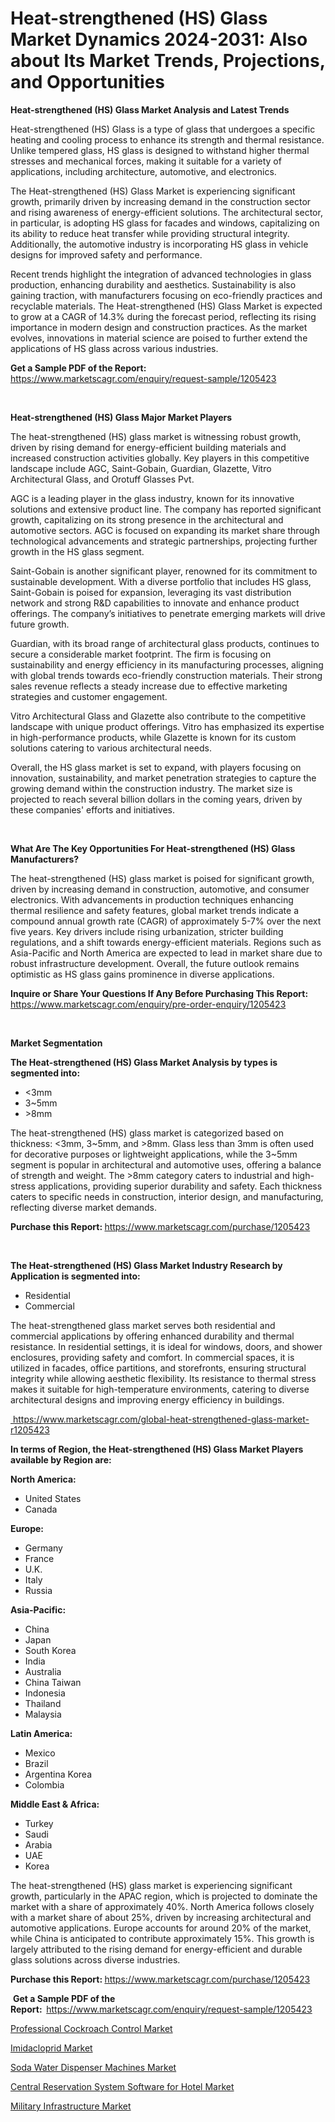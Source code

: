 <p><h1>Heat-strengthened (HS) Glass Market Dynamics 2024-2031: Also about Its Market Trends, Projections, and Opportunities</h1></p><p><strong>Heat-strengthened (HS) Glass Market Analysis and Latest Trends</strong></p>
<p><p>Heat-strengthened (HS) Glass is a type of glass that undergoes a specific heating and cooling process to enhance its strength and thermal resistance. Unlike tempered glass, HS glass is designed to withstand higher thermal stresses and mechanical forces, making it suitable for a variety of applications, including architecture, automotive, and electronics.</p><p>The Heat-strengthened (HS) Glass Market is experiencing significant growth, primarily driven by increasing demand in the construction sector and rising awareness of energy-efficient solutions. The architectural sector, in particular, is adopting HS glass for facades and windows, capitalizing on its ability to reduce heat transfer while providing structural integrity. Additionally, the automotive industry is incorporating HS glass in vehicle designs for improved safety and performance.</p><p>Recent trends highlight the integration of advanced technologies in glass production, enhancing durability and aesthetics. Sustainability is also gaining traction, with manufacturers focusing on eco-friendly practices and recyclable materials. The Heat-strengthened (HS) Glass Market is expected to grow at a CAGR of 14.3% during the forecast period, reflecting its rising importance in modern design and construction practices. As the market evolves, innovations in material science are poised to further extend the applications of HS glass across various industries.</p></p>
<p><strong>Get a Sample PDF of the Report:&nbsp;</strong> <a href="https://www.marketscagr.com/enquiry/request-sample/1205423?utm_campaign=1339&utm_medium=2&utm_source=Github&utm_content=ia&utm_term=16102024&utm_id=heat-strengthened-hs-glass">https://www.marketscagr.com/enquiry/request-sample/1205423</a></p>
<p>&nbsp;</p>
<p><strong>Heat-strengthened (HS) Glass Major Market Players</strong></p>
<p><p>The heat-strengthened (HS) glass market is witnessing robust growth, driven by rising demand for energy-efficient building materials and increased construction activities globally. Key players in this competitive landscape include AGC, Saint-Gobain, Guardian, Glazette, Vitro Architectural Glass, and Orotuff Glasses Pvt.</p><p>AGC is a leading player in the glass industry, known for its innovative solutions and extensive product line. The company has reported significant growth, capitalizing on its strong presence in the architectural and automotive sectors. AGC is focused on expanding its market share through technological advancements and strategic partnerships, projecting further growth in the HS glass segment.</p><p>Saint-Gobain is another significant player, renowned for its commitment to sustainable development. With a diverse portfolio that includes HS glass, Saint-Gobain is poised for expansion, leveraging its vast distribution network and strong R&D capabilities to innovate and enhance product offerings. The company’s initiatives to penetrate emerging markets will drive future growth.</p><p>Guardian, with its broad range of architectural glass products, continues to secure a considerable market footprint. The firm is focusing on sustainability and energy efficiency in its manufacturing processes, aligning with global trends towards eco-friendly construction materials. Their strong sales revenue reflects a steady increase due to effective marketing strategies and customer engagement.</p><p>Vitro Architectural Glass and Glazette also contribute to the competitive landscape with unique product offerings. Vitro has emphasized its expertise in high-performance products, while Glazette is known for its custom solutions catering to various architectural needs.</p><p>Overall, the HS glass market is set to expand, with players focusing on innovation, sustainability, and market penetration strategies to capture the growing demand within the construction industry. The market size is projected to reach several billion dollars in the coming years, driven by these companies' efforts and initiatives.</p></p>
<p>&nbsp;</p>
<p><strong>What Are The Key Opportunities For Heat-strengthened (HS) Glass Manufacturers?</strong></p>
<p><p>The heat-strengthened (HS) glass market is poised for significant growth, driven by increasing demand in construction, automotive, and consumer electronics. With advancements in production techniques enhancing thermal resilience and safety features, global market trends indicate a compound annual growth rate (CAGR) of approximately 5-7% over the next five years. Key drivers include rising urbanization, stricter building regulations, and a shift towards energy-efficient materials. Regions such as Asia-Pacific and North America are expected to lead in market share due to robust infrastructure development. Overall, the future outlook remains optimistic as HS glass gains prominence in diverse applications.</p></p>
<p><strong>Inquire or Share Your Questions If Any Before Purchasing This Report:</strong> <a href="https://www.marketscagr.com/enquiry/pre-order-enquiry/1205423?utm_campaign=1339&utm_medium=2&utm_source=Github&utm_content=ia&utm_term=16102024&utm_id=heat-strengthened-hs-glass">https://www.marketscagr.com/enquiry/pre-order-enquiry/1205423</a></p>
<p>&nbsp;</p>
<p><strong>Market Segmentation</strong></p>
<p><strong>The Heat-strengthened (HS) Glass Market Analysis by types is segmented into:</strong></p>
<p><ul><li><3mm</li><li>3~5mm</li><li>>8mm</li></ul></p>
<p><p>The heat-strengthened (HS) glass market is categorized based on thickness: <3mm, 3~5mm, and >8mm. Glass less than 3mm is often used for decorative purposes or lightweight applications, while the 3~5mm segment is popular in architectural and automotive uses, offering a balance of strength and weight. The >8mm category caters to industrial and high-stress applications, providing superior durability and safety. Each thickness caters to specific needs in construction, interior design, and manufacturing, reflecting diverse market demands.</p></p>
<p><strong>Purchase this Report:&nbsp;</strong><a href="https://www.marketscagr.com/purchase/1205423?utm_campaign=1339&utm_medium=2&utm_source=Github&utm_content=ia&utm_term=16102024&utm_id=heat-strengthened-hs-glass">https://www.marketscagr.com/purchase/1205423</a></p>
<p>&nbsp;</p>
<p><strong>The Heat-strengthened (HS) Glass Market Industry Research by Application is segmented into:</strong></p>
<p><ul><li>Residential</li><li>Commercial</li></ul></p>
<p><p>The heat-strengthened glass market serves both residential and commercial applications by offering enhanced durability and thermal resistance. In residential settings, it is ideal for windows, doors, and shower enclosures, providing safety and comfort. In commercial spaces, it is utilized in facades, office partitions, and storefronts, ensuring structural integrity while allowing aesthetic flexibility. Its resistance to thermal stress makes it suitable for high-temperature environments, catering to diverse architectural designs and improving energy efficiency in buildings.</p></p>
<p><a href="https://www.marketscagr.com/global-heat-strengthened-glass-market-r1205423?utm_campaign=1339&utm_medium=2&utm_source=Github&utm_content=ia&utm_term=16102024&utm_id=heat-strengthened-hs-glass">&nbsp;https://www.marketscagr.com/global-heat-strengthened-glass-market-r1205423</a></p>
<p><strong>In terms of Region, the Heat-strengthened (HS) Glass Market Players available by Region are:</strong></p>
<p>
    <p> <strong> North America: </strong>
        <ul>
            <li>United States</li>
            <li>Canada</li>
        </ul>
        </p> 
    <p> <strong> Europe: </strong>
        <ul>
            <li>Germany</li>
            <li>France</li>
            <li>U.K.</li>
            <li>Italy</li>
            <li>Russia</li>
        </ul>
        </p> 
    <p> <strong> Asia-Pacific: </strong>
        <ul>
            <li>China</li>
            <li>Japan</li>
            <li>South Korea</li>
            <li>India</li>
            <li>Australia</li>
            <li>China Taiwan</li>
            <li>Indonesia</li>
            <li>Thailand</li>
            <li>Malaysia</li>
        </ul>
        </p> 
    <p> <strong> Latin America: </strong>
        <ul>
            <li>Mexico</li>
            <li>Brazil</li>
            <li>Argentina Korea</li>
            <li>Colombia</li>
        </ul>
        </p> 
    <p> <strong> Middle East & Africa: </strong>
        <ul>
            <li>Turkey</li>
            <li>Saudi</li>
            <li>Arabia</li>
            <li>UAE</li>
            <li>Korea</li>
        </ul>
    </p>
    </p>
<p><p>The heat-strengthened (HS) glass market is experiencing significant growth, particularly in the APAC region, which is projected to dominate the market with a share of approximately 40%. North America follows closely with a market share of about 25%, driven by increasing architectural and automotive applications. Europe accounts for around 20% of the market, while China is anticipated to contribute approximately 15%. This growth is largely attributed to the rising demand for energy-efficient and durable glass solutions across diverse industries.</p></p>
<p><strong>Purchase this Report: </strong><a href="https://www.marketscagr.com/purchase/1205423?utm_campaign=1339&utm_medium=2&utm_source=Github&utm_content=ia&utm_term=16102024&utm_id=heat-strengthened-hs-glass">https://www.marketscagr.com/purchase/1205423</a></p>
<p>&nbsp;<strong>Get a Sample PDF of the Report:&nbsp;&nbsp;</strong><a href="https://www.marketscagr.com/enquiry/request-sample/1205423?utm_campaign=1339&utm_medium=2&utm_source=Github&utm_content=ia&utm_term=16102024&utm_id=heat-strengthened-hs-glass">https://www.marketscagr.com/enquiry/request-sample/1205423</a></p>
<p><strong></strong></p>
<p><p><a href="https://www.linkedin.com/pulse/driving-forces-global-professional-cockroach-control-market-awn2f?trk=public_post_embed_feed-article-content&utm_campaign=1339&utm_medium=2&utm_source=Github&utm_content=ia&utm_term=16102024&utm_id=heat-strengthened-hs-glass">Professional Cockroach Control Market</a></p><p><a href="https://www.linkedin.com/pulse/global-imidacloprid-market-pulse-trends-growth-analysis-2024-cinie?utm_campaign=1339&utm_medium=2&utm_source=Github&utm_content=ia&utm_term=16102024&utm_id=heat-strengthened-hs-glass">Imidacloprid Market</a></p><p><a href="https://github.com/destinybqdicha/Market-Research-Report-List-1/blob/main/soda-water-dispenser-machines-market.md?utm_campaign=1339&utm_medium=2&utm_source=Github&utm_content=ia&utm_term=16102024&utm_id=heat-strengthened-hs-glass">Soda Water Dispenser Machines Market</a></p><p><a href="https://github.com/terisalmg/Market-Research-Report-List-1/blob/main/central-reservation-system-software-for-hotel-market.md?utm_campaign=1339&utm_medium=2&utm_source=Github&utm_content=ia&utm_term=16102024&utm_id=heat-strengthened-hs-glass">Central Reservation System Software for Hotel Market</a></p><p><a href="https://issuu.com/reportprime-2/docs/military-infrastructure-market-size_d468fd83d42d2b?utm_campaign=1339&utm_medium=2&utm_source=Github&utm_content=ia&utm_term=16102024&utm_id=heat-strengthened-hs-glass">Military Infrastructure Market</a></p></p>